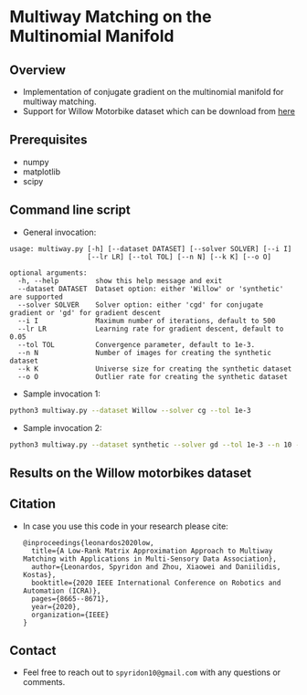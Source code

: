 # Multiway Matching on the Multinomial Manifold

## Overview

* Implementation of conjugate gradient on the multinomial manifold for multiway matching. 
* Support for Willow Motorbike dataset which can be download from [here](https://www.di.ens.fr/willow/research/graphlearning/) 

## Prerequisites
* numpy
* matplotlib
* scipy

## Command line script

* General invocation:
```
usage: multiway.py [-h] [--dataset DATASET] [--solver SOLVER] [--i I]
                   [--lr LR] [--tol TOL] [--n N] [--k K] [--o O]

optional arguments:
  -h, --help         show this help message and exit
  --dataset DATASET  Dataset option: either 'Willow' or 'synthetic' are supported
  --solver SOLVER    Solver option: either 'cgd' for conjugate gradient or 'gd' for gradient descent
  --i I              Maximum number of iterations, default to 500
  --lr LR            Learning rate for gradient descent, default to 0.05
  --tol TOL          Convergence parameter, default to 1e-3.
  --n N              Number of images for creating the synthetic dataset
  --k K              Universe size for creating the synthetic dataset
  --o O              Outlier rate for creating the synthetic dataset
```

* Sample invocation 1:
```bash
python3 multiway.py --dataset Willow --solver cg --tol 1e-3
```
* Sample invocation 2:
```bash
python3 multiway.py --dataset synthetic --solver gd --tol 1e-3 --n 10 --k 20 --o 0.3
```

## Results on the Willow motorbikes dataset

## Citation

* In case you use this code in your research please cite:
  ```
  @inproceedings{leonardos2020low,
    title={A Low-Rank Matrix Approximation Approach to Multiway Matching with Applications in Multi-Sensory Data Association},
    author={Leonardos, Spyridon and Zhou, Xiaowei and Daniilidis, Kostas},
    booktitle={2020 IEEE International Conference on Robotics and Automation (ICRA)},
    pages={8665--8671},
    year={2020},
    organization={IEEE}
  }
  ```
  
## Contact 
  
* Feel free to reach out to `spyridon10@gmail.com` with any questions or comments. 
